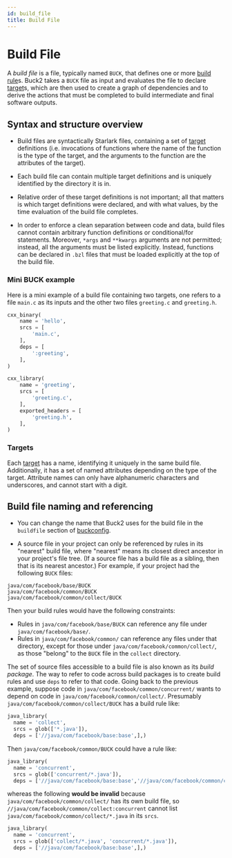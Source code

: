 ```yaml
---
id: build_file
title: Build File
---
```


# Build File

A _build file_ is a file, typically named `BUCK`, that defines one or more
[build rule](build_rule.md)s. Buck2 takes a `BUCK` file as input and evaluates
the file to declare [target](build_target.md)s, which are then used to create a
graph of dependencies and to derive the actions that must be completed to build
intermediate and final software outputs.

## Syntax and structure overview

- Build files are syntactically Starlark files, containing a set of
  [target](build_target.md) definitions (i.e. invocations of functions where the
  name of the function is the type of the target, and the arguments to the
  function are the attributes of the target).
- Each build file can contain multiple target definitions and is uniquely
  identified by the directory it is in.

- Relative order of these target definitions is not important; all that matters
  is which target definitions were declared, and with what values, by the time
  evaluation of the build file completes.

- In order to enforce a clean separation between code and data, build files
  cannot contain arbitrary function definitions or conditional/for statements.
  Moreover, `*args` and `**kwargs` arguments are not permitted; instead, all the
  arguments must be listed explicitly. Instead, functions can be declared in
  `.bzl` files that must be loaded explicitly at the top of the build file.

### Mini BUCK example

Here is a mini example of a build file containing two targets, one refers to a
file `main.c` as its inputs and the other two files `greeting.c` and
`greeting.h`.

```python
cxx_binary(
    name = 'hello',
    srcs = [
        'main.c',
    ],
    deps = [
        ':greeting',
    ],
)

cxx_library(
    name = 'greeting',
    srcs = [
        'greeting.c',
    ],
    exported_headers = [
        'greeting.h',
    ],
)
```

### Targets

Each [target](build_target.md) has a name, identifying it uniquely in the same
build file. Additionally, it has a set of named attributes depending on the type
of the target. Attribute names can only have alphanumeric characters and
underscores, and cannot start with a digit.

## Build file naming and referencing

- You can change the name that Buck2 uses for the build file in the `buildfile`
  section of [buckconfig](glossary.md#buckconfig).

- A source file in your project can only be referenced by rules in its "nearest"
  build file, where "nearest" means its closest direct ancestor in your
  project's file tree. (If a source file has a build file as a sibling, then
  that is its nearest ancestor.) For example, if your project had the following
  `BUCK` files:

```
java/com/facebook/base/BUCK
java/com/facebook/common/BUCK
java/com/facebook/common/collect/BUCK
```

Then your build rules would have the following constraints:

- Rules in `java/com/facebook/base/BUCK` can reference any file under
  `java/com/facebook/base/`.
- Rules in `java/com/facebook/common/` can reference any files under that
  directory, except for those under `java/com/facebook/common/collect/`, as
  those "belong" to the `BUCK` file in the `collect` directory.

The set of source files accessible to a build file is also known as its _build
package_. The way to refer to code across build packages is to create build
rules and use `deps` to refer to that code. Going back to the previous example,
suppose code in `java/com/facebook/common/concurrent/` wants to depend on code
in `java/com/facebook/common/collect/`. Presumably
`java/com/facebook/common/collect/BUCK` has a build rule like:

```python
java_library(
  name = 'collect',
  srcs = glob(['*.java']),
  deps = ['//java/com/facebook/base:base',],)
```

Then `java/com/facebook/common/BUCK` could have a rule like:

```python
java_library(
  name = 'concurrent',
  srcs = glob(['concurrent/*.java']),
  deps = ['//java/com/facebook/base:base','//java/com/facebook/common/collect:collect',],)
```

whereas the following **would be invalid** because
`java/com/facebook/common/collect/` has its own build file, so
`//java/com/facebook/common/collect:concurrent` cannot list
`java/com/facebook/common/collect/*.java` in its `srcs`.

```python
java_library(
  name = 'concurrent',
  srcs = glob(['collect/*.java', 'concurrent/*.java']),
  deps = ['//java/com/facebook/base:base',],)
```
